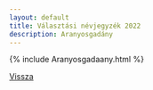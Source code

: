 ```yaml
---
layout: default
title: Választási névjegyzék 2022
description: Aranyosgadány
---
```


{% include Aranyosgadaany.html %}

[Vissza](./)